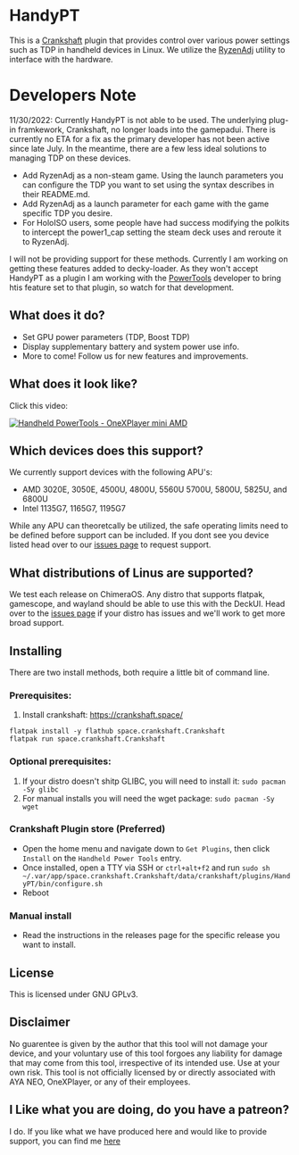 # HandyPT

This is a [Crankshaft](https://crankshaft.space/) plugin that provides control over various power settings such as TDP in handheld devices in Linux. We utilize the [RyzenAdj](https://github.com/FlyGoat/RyzenAdj) utility to interface with the hardware. 

# Developers Note
11/30/2022: Currently HandyPT is not able to be used. The underlying plug-in framkework, Crankshaft, no longer loads into the gamepadui. There is currently no ETA for a fix as the primary developer has not been active since late July. In the meantime, there are a few less ideal solutions to managing TDP on these devices.

- Add RyzenAdj as a non-steam game. Using the launch parameters you can configure the TDP you want to set using the syntax describes in their README.md.
- Add RyzenAdj as a launch parameter for each game with the game specific TDP you desire. 
- For HoloISO users, some people have had success modifying the polkits to intercept the power1_cap setting the steam deck uses and reroute it to RyzenAdj.

I will not be providing support for these methods. Currently I am working on getting these features added to decky-loader. As they won't accept HandyPT as a plugin I am working with the [PowerTools](https://github.com/NGnius/PowerTools) developer to bring htis feature set to that plugin, so watch for that development.

## What does it do?

- Set GPU power parameters (TDP, Boost TDP)
- Display supplementary battery and system power use info.
- More to come! Follow us for new features and improvements.

## What does it look like?

Click this video:

[![Handheld PowerTools - OneXPlayer mini AMD](https://img.youtube.com/vi/Q2JoKCXB8aM/0.jpg)](https://www.youtube.com/watch?v=Q2JoKCXB8aM)

## Which devices does this support?

We currently support devices with the following APU's:
- AMD 3020E, 3050E, 4500U, 4800U, 5560U 5700U, 5800U, 5825U, and 6800U
- Intel 1135G7, 1165G7, 1195G7

While any APU can theoretcally be utilized, the safe operating limits need to be defined before support can be included. If you dont see you device listed head over to our [issues page](https://github.com/ShadowBlip/HandyPT/issues) to request support.


## What distributions of Linus are supported?

We test each release on ChimeraOS. Any distro that supports flatpak, gamescope, and wayland should be able to use this with the DeckUI. Head over to the [issues page](https://github.com/ShadowBlip/HandyPT/issues) if your distro has issues and we'll work to get more broad support.

## Installing

There are two install methods, both require a little bit of command line.
  
  ### Prerequisites: 
  
  1. Install crankshaft: https://crankshaft.space/
  ```
  flatpak install -y flathub space.crankshaft.Crankshaft
  flatpak run space.crankshaft.Crankshaft
  ```

  ### Optional prerequisites:
  1. If your distro doesn't shitp GLIBC, you will need to install it: `sudo pacman -Sy glibc`
  2. For manual installs you will need the wget package: `sudo pacman -Sy wget`
  
  ### Crankshaft Plugin store (Preferred)
  - Open the home menu and navigate down to `Get Plugins`, then click `Install` on the `Handheld Power Tools` entry.
  - Once installed, open a TTY via SSH or `ctrl+alt+f2` and run `sudo sh ~/.var/app/space.crankshaft.Crankshaft/data/crankshaft/plugins/HandyPT/bin/configure.sh`
  - Reboot
  
  ### Manual install
  - Read the instructions in the releases page for the specific release you want to install.

## License

This is licensed under GNU GPLv3.

## Disclaimer

No guarentee is given by the author that this tool will not damage your device, and your voluntary use of this tool forgoes any liability for damage that may come from this tool, irrespective of its intended use. Use at your own risk.
This tool is not officially licensed by or directly associated with AYA NEO, OneXPlayer, or any of their employees.

## I Like what you are doing, do you have a patreon?

I do. If you like what we have produced here and would like to provide support, you can find me [here](https://www.patreon.com/user?u=75781137)
